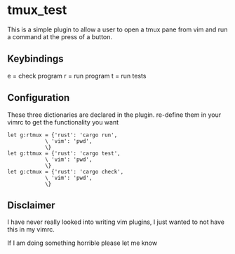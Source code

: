 # tmux_test 

This is a simple plugin to allow a user to open a tmux pane
from vim and run a command at the press of a button.

## Keybindings
<leader>e = check program
<leader>r = run program
<leader>t = run tests


## Configuration

These three dictionaries are declared in the plugin.
re-define them in your vimrc to get the functionality you want

```
let g:rtmux = {'rust': 'cargo run',
            \ 'vim': 'pwd',
            \} 
let g:ttmux = {'rust': 'cargo test',
            \ 'vim': 'pwd',
            \}
let g:ctmux = {'rust': 'cargo check',
            \ 'vim': 'pwd',
            \}
```


## Disclaimer

I have never really looked into writing vim plugins, I just wanted to not have this in my vimrc.

If I am doing something horrible please let me know
